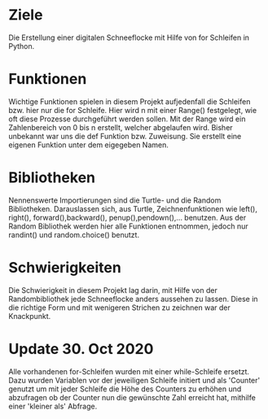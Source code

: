 # Ziele
 Die Erstellung einer digitalen Schneeflocke mit Hilfe von for Schleifen in Python.
 
# Funktionen
Wichtige Funktionen spielen in diesem Projekt aufjedenfall die Schleifen bzw. hier nur die for Schleife.
Hier wird n mit einer Range() festgelegt, wie oft diese Prozesse durchgeführt werden sollen.
Mit der Range wird ein Zahlenbereich von 0 bis n erstellt, welcher abgelaufen wird.
Bisher unbekannt war uns die def Funktion bzw. Zuweisung. Sie erstellt eine eigenen Funktion unter dem eigegeben Namen.
# Bibliotheken
 Nennenswerte Importierungen sind die Turtle- und die Random Bibliotheken.
 Darauslassen sich, aus Turtle, Zeichnenfunktionen wie left(), right(),
 forward(),backward(), penup(),pendown(),... benutzen.
 Aus der Random Bibliothek werden hier alle Funktionen entnommen, jedoch nur 
 randint() und random.choice() benutzt.
 
# Schwierigkeiten
 Die Schwierigkeit in diesem Projekt lag darin, mit Hilfe von der Randombibliothek jede Schneeflocke anders aussehen zu lassen. Diese in die richtige Form und mit wenigeren 
 Strichen zu zeichnen war der Knackpunkt.

# Update 30. Oct 2020
Alle vorhandenen for-Schleifen wurden mit einer while-Schleife ersetzt. Dazu wurden Variablen vor der jeweiligen Schleife initiert und als 'Counter' genutzt um mit jeder Schleife die Höhe des Counters zu erhöhen und abzufragen ob der Counter nun die gewünschte Zahl erreicht hat, mithilfe einer 'kleiner als' Abfrage.
